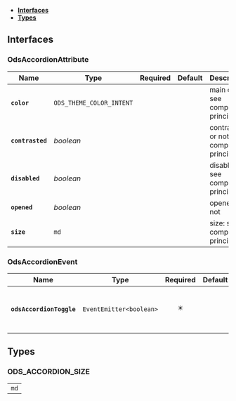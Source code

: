 * [**Interfaces**](#interfaces)
* [**Types**](#types)

## Interfaces

### OdsAccordionAttribute
|Name | Type | Required | Default | Description|
|---|---|:---:|---|---|
|**`color`** | `ODS_THEME_COLOR_INTENT` |  |  | main color: see component principles|
|**`contrasted`** | _boolean_ |  |  | contrasted or not: see component principles|
|**`disabled`** | _boolean_ |  |  | disabled: see component principles|
|**`opened`** | _boolean_ |  |  | opened or not|
|**`size`** | `md` |  |  | size: see component principles|

### OdsAccordionEvent
|Name | Type | Required | Default | Description|
|---|---|:---:|---|---|
|**`odsAccordionToggle`** | `EventEmitter<boolean>` | ✴️ |  | Event triggered on accordion toggle|

## Types

### ODS_ACCORDION_SIZE
|  |
|:---:|
| `md` |